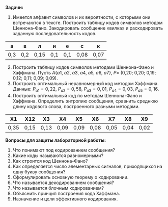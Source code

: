 **Задачи:**
1. Имеется алфавит символов и их вероятности, с которыми они встречаются в тексте. Построить таблицу кодов символов методом Шеннона-Фано. Закодировать сообщение «вилка» и раскодировать заданную последовательность кодов.

| а   | в   | л    | и   | е   | с    | к    |
| --- | --- | ---- | --- | --- | ---- | ---- |
| 0,3 | 0,2 | 0,15 | 0,1 | 0,1 | 0,08 | 0,07 |
2. Построить таблицу кодов символов методами Шеннона-Фано и Хаффмана. Пусть $A${$a1$, $a2$, $а3$, $a4$, $a5$, $a6$, $a7$}, $P =$ (0,20; 0,20; 0,19; 0,12; 0,11; 0,09; 0,09).
3. Построить оптимальный неравномерный код методом Хаффмана. Данные: $P_{a1}=0,22$, $P_{a2}=0,58$, $P_{a3}=0,01$, $P_{a4}=0,03$, $P_{a5}=0,16$.
4. Построить оптимальный код по методам Шеннона-Фано и Хаффмана. Определить энтропию сообщения, сравнить среднюю длину кодового слова, построенного разными методами.

| X1   | Х12  | ХЗ   | X4   | X5   | X6   | X7   | X8   | X9   |
| ---- | ---- | ---- | ---- | ---- | ---- | ---- | ---- | ---- |
| 0,35 | 0,15 | 0,13 | 0,09 | 0,09 | 0,08 | 0,05 | 0,04 | 0,02 |
  
**Вопросы для защиты лабораторной работы:**  
1) Что понимают под кодированием сообщения?
2) Какие коды называются равномерными?
3) Как строится код Шеннона-Фано?
4) Как определяется число элементарных сигналов, приходящихся на одну букву сообщения?
5) Сформулировать основную теорему о кодировании.
6) Что называется декодированием сообщения?
7) Что называется блочным кодированием?
8) Объяснить принцип построения кода Хаффмана.
9) Назначение и цели эффективного кодирования.